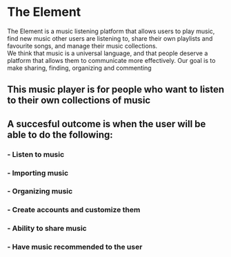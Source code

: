 # The Element  

The Element is a music listening platform that allows users to play music, find new music other users are listening to, share their own playlists and favourite songs, and manage their music collections.  
We think that music is a universal language, and that people deserve a platform that allows them to communicate more effectively. Our goal is to make sharing, finding, organizing and commenting  


## This music player is for people who want to listen to their own collections of music  


## A succesful outcome is when the user will be able to do the following:
### - Listen to music
### - Importing music
### - Organizing music
### - Create accounts and customize them
### - Ability to share music
### - Have music recommended to the user
